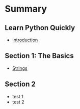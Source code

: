 # Summary

## Learn Python Quickly

* [Introduction](README.md)

## Section 1: The Basics

* [Strings](section-1-the-basics/strings.md)

## Section 2

* test 1
* test 2

